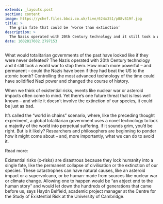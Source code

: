 ```yaml
--- 
extends: _layouts.post 
section: content 
image: https://ychef.files.bbci.co.uk/live/624x351/p08v819f.jpg 
title: > 
  The grim fate that could be ‘worse than extinction’ 
description: > 
  The Nazis operated with 20th Century technology and it still took a world war to stop them.How much more powerful – and permanent – could the Nazis have been if they had beat the US to the atomic bomb?When we think of existential risks, events like nuclear war or asteroid impacts often come to mind.Read more:Existential risks (x-risks) are disastrous because they lock humanity into a single fate, like the permanent collapse of civilisation or the extinction of our species.These catastrophes can have natural causes, like an asteroid impact or a supervolcano, or be human-made from sources like nuclear war or climate change. 
date: 1602817602.2797153 
--- 
```

What would totalitarian governments of the past have looked like if they were never defeated? The Nazis operated with 20th Century technology and it still took a world war to stop them. How much more powerful – and permanent – could the Nazis have been if they had beat the US to the atomic bomb? Controlling the most advanced technology of the time could have solidified Nazi power and changed the course of history.

When we think of existential risks, events like nuclear war or asteroid impacts often come to mind. Yet there’s one future threat that is less well known – and while it doesn’t involve the extinction of our species, it could be just as bad.

It’s called the “world in chains” scenario, where, like the preceding thought experiment, a global totalitarian government uses a novel technology to lock a majority of the world into perpetual suffering. If it sounds grim, you’d be right. But is it likely? Researchers and philosophers are beginning to ponder how it might come about – and, more importantly, what we can do to avoid it.

Read more:

Existential risks (x-risks) are disastrous because they lock humanity into a single fate, like the permanent collapse of civilisation or the extinction of our species. These catastrophes can have natural causes, like an asteroid impact or a supervolcano, or be human-made from sources like nuclear war or climate change. Allowing one to happen would be “an abject end to the human story" and would let down the hundreds of generations that came before us, says Haydn Belfield, academic project manager at the Centre for the Study of Existential Risk at the University of Cambridge.